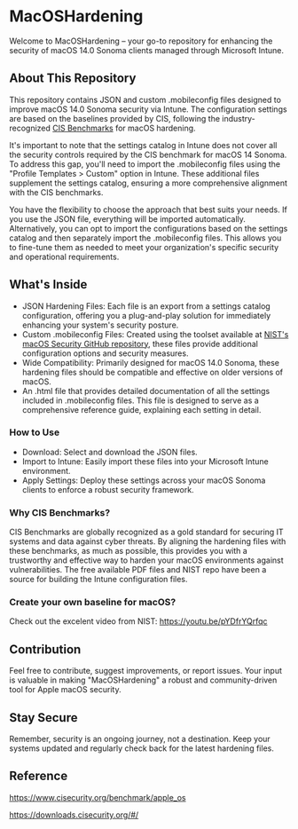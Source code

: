 # MacOSHardening

Welcome to MacOSHardening – your go-to repository for enhancing the security of macOS 14.0 Sonoma clients managed through Microsoft Intune.

## About This Repository
This repository contains JSON and custom .mobileconfig files designed to improve macOS 14.0 Sonoma security via Intune. The configuration settings are based on the baselines provided by CIS, following the industry-recognized [CIS Benchmarks](https://www.cisecurity.org/benchmark/apple_os) for macOS hardening.

It's important to note that the settings catalog in Intune does not cover all the security controls required by the CIS benchmark for macOS 14 Sonoma. To address this gap, you'll need to import the .mobileconfig files using the "Profile Templates > Custom" option in Intune. These additional files supplement the settings catalog, ensuring a more comprehensive alignment with the CIS benchmarks.

You have the flexibility to choose the approach that best suits your needs. If you use the JSON file, everything will be imported automatically. Alternatively, you can opt to import the configurations based on the settings catalog and then separately import the .mobileconfig files. This allows you to fine-tune them as needed to meet your organization's specific security and operational requirements.

## What's Inside
* JSON Hardening Files: Each file is an export from a settings catalog configuration, offering you a plug-and-play solution for immediately enhancing your system's security posture.
* Custom .mobileconfig Files: Created using the toolset available at [NIST's macOS Security GitHub repository](https://github.com/usnistgov/macos_security), these files provide additional configuration options and security measures.
* Wide Compatibility: Primarily designed for macOS 14.0 Sonoma, these hardening files should be compatible and effective on older versions of macOS.
* An .html file that provides detailed documentation of all the settings included in .mobileconfig files. This file is designed to serve as a comprehensive reference guide, explaining each setting in detail. 

### How to Use
* Download: Select and download the JSON files.
* Import to Intune: Easily import these files into your Microsoft Intune environment.
* Apply Settings: Deploy these settings across your macOS Sonoma clients to enforce a robust security framework.

### Why CIS Benchmarks?
CIS Benchmarks are globally recognized as a gold standard for securing IT systems and data against cyber threats. By aligning the hardening files with these benchmarks, as much as possible, this provides you with a trustworthy and effective way to harden your macOS environments against vulnerabilities. The free available PDF files and NIST repo have been a source for building the Intune configuration files.

### Create your own baseline for macOS?
Check out the excelent video from NIST: https://youtu.be/pYDfrYQrfqc

## Contribution
Feel free to contribute, suggest improvements, or report issues. Your input is valuable in making "MacOSHardening" a robust and community-driven tool for Apple macOS security.

## Stay Secure
Remember, security is an ongoing journey, not a destination. Keep your systems updated and regularly check back for the latest hardening files.

## Reference
https://www.cisecurity.org/benchmark/apple_os

https://downloads.cisecurity.org/#/

